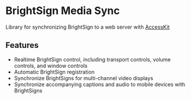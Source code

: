 # BrightSign Media Sync

Library for synchronizing BrightSign to a web server with [AccessKit](accesskit.media)

## Features

- Realtime BrightSign control, including transport controls, volume controls, and window controls
- Automatic BrightSign registration
- Synchronize BrightSigns for multi-channel video displays
- Synchronize accompanying captions and audio to mobile devices with BrightSigns
